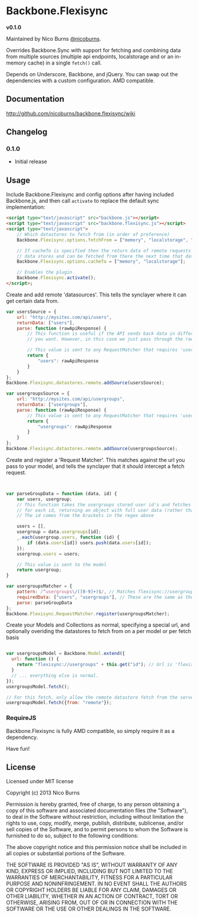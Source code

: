 Backbone.Flexisync
======================

**v0.1.0**

Maintained by Nico Burns [@nicoburns](http://twitter.com/nicoburns).

Overrides Backbone.Sync with support for fetching and combining data from multiple sources (multiple api endpoints, localstorage and or an in-memory cache) in a single `fetch()` call.

Depends on Underscore, Backbone, and jQuery.  You can swap out the dependencies
with a custom configuration. AMD compatible.

## Documentation ##

http://github.com/nicoburns/backbone.flexisync/wiki

## Changelog ##

### 0.1.0 ###

* Initial release

## Usage

Include Backbone.Flexisync and config options after having included Backbone.js, and then call `activate` to replace the default sync implementation:

```html
<script type="text/javascript" src="backbone.js"></script>
<script type="text/javascript" src="backbone.flexisync.js"></script>
<script type="text/javascript">
	// Which datastores to fetch from (in order of preference)
    Backbone.Flexisync.options.fetchFrom = ["memory", "localstorage", "remote"];

    // If cacheTo is specified then the return data of remote requests is cached to the specified
    // data stores and can be fetched from there the next time that data is requested.
    Backbone.Flexisync.options.cacheTo = ["memory", "localstorage"];

    // Enables the plugin
    Backbone.Flexisync.activate();
</script>;
```

Create and add remote 'datasources'. This tells the synclayer where it can get certain data from.

```javascript
var usersSource = {
    url: "http://mysites.com/api/users",
    returnData: ["users"],
    parse: function (rawApiResponse) {
    	// This function is useful if the API sends back data in different format to the one that
    	// you want. However, in this case we just pass through the raw response

    	// This value is sent to any RequestMatcher that requires 'users' data
        return {
        	"users": rawApiResponse
        }
    }
};
Backbone.Flexisync.datastores.remote.addSource(usersSource);

var usergroupsSource = {
    url: "http://mysites.com/api/usergroups",
    returnData: ["usergroups"],
    parse: function (rawApiResponse) {
    	// This value is sent to any RequestMatcher that requires 'usergroups' data
        return {
        	"usergroups": rawApiResponse
        }
    }
};
Backbone.Flexisync.datastores.remote.addSource(usergroupsSource);
```

Create and register a 'Request Matcher'. This matches against the url you pass to your model, and tells the synclayer that it should intercept a fetch request.

```javascript


var parseGroupData = function (data, id) {
	var users, usergroup;
	// This function takes the usergroups stored user id's and fetches the user data
	// for each id, returning an object with full user data (rather than merely id's)
	// The id comes from the brackets in the regex above

	users = [],
	usergroup = data.usergroups[id];
    _.each(usergroup.users, function (id) {
        if (data.users[id]) users.push(data.users[id]);
    });
    usergroup.users = users;

    // This value is sent to the model
    return usergroup;
}

var usergroupsMatcher = {
    pattern: /^usergroups\/([0-9]+)$/, // Matches flexisync://usergroups/123
    requiredData: ["users", "usergroups"], // These are the same as the datasource's returnData
    parse: parseGroupData
};
Backbone.Flexisync.RequestMatcher.register(usergroupsMatcher);
```

Create your Models and Collections as normal, specifying a special url, and optionally overiding the datastores to fetch from on a per model or per fetch basis

```javascript

var usergroupsModel = Backbone.Model.extend({
  url: function () {
  	return "flexisync://usergroups" + this.get("id"); // Url is 'flexisync://' + the RequestMatcher's pattern
  }
  // ... everything else is normal.
});
usergroupsModel.fetch();

// For this fetch, only allow the remote datastore fetch from the server)
usergroupsModel.fetch({from: "remote"});
```
### RequireJS

Backbone.Flexisync is fully AMD compatible, so simply require it as a dependency.

Have fun!

## License

Licensed under MIT license

Copyright (c) 2013 Nico Burns

Permission is hereby granted, free of charge, to any person obtaining
a copy of this software and associated documentation files (the
"Software"), to deal in the Software without restriction, including
without limitation the rights to use, copy, modify, merge, publish,
distribute, sublicense, and/or sell copies of the Software, and to
permit persons to whom the Software is furnished to do so, subject to
the following conditions:

The above copyright notice and this permission notice shall be
included in all copies or substantial portions of the Software.

THE SOFTWARE IS PROVIDED "AS IS", WITHOUT WARRANTY OF ANY KIND,
EXPRESS OR IMPLIED, INCLUDING BUT NOT LIMITED TO THE WARRANTIES OF
MERCHANTABILITY, FITNESS FOR A PARTICULAR PURPOSE AND
NONINFRINGEMENT. IN NO EVENT SHALL THE AUTHORS OR COPYRIGHT HOLDERS BE
LIABLE FOR ANY CLAIM, DAMAGES OR OTHER LIABILITY, WHETHER IN AN ACTION
OF CONTRACT, TORT OR OTHERWISE, ARISING FROM, OUT OF OR IN CONNECTION
WITH THE SOFTWARE OR THE USE OR OTHER DEALINGS IN THE SOFTWARE.